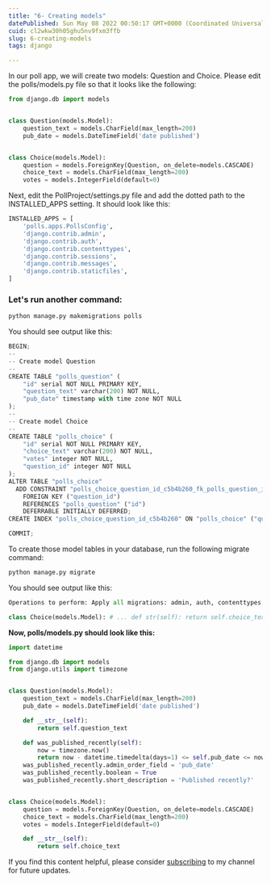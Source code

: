 ```yaml
---
title: "6- Creating models"
datePublished: Sun May 08 2022 00:50:17 GMT+0000 (Coordinated Universal Time)
cuid: cl2wkw30h05ghu5nv9fxm3ffb
slug: 6-creating-models
tags: django

---
```


In our poll app, we will create two models: Question and Choice. Please edit the polls/models.py file so that it looks like the following:

```python
from django.db import models


class Question(models.Model):
    question_text = models.CharField(max_length=200)
    pub_date = models.DateTimeField('date published')


class Choice(models.Model):
    question = models.ForeignKey(Question, on_delete=models.CASCADE)
    choice_text = models.CharField(max_length=200)
    votes = models.IntegerField(default=0)
```

Next, edit the PollProject/settings.py file and add the dotted path to the INSTALLED\_APPS setting. It should look like this:

```python
INSTALLED_APPS = [
    'polls.apps.PollsConfig',
    'django.contrib.admin',
    'django.contrib.auth',
    'django.contrib.contenttypes',
    'django.contrib.sessions',
    'django.contrib.messages',
    'django.contrib.staticfiles',
]
```

### Let's run another command:

```python
python manage.py makemigrations polls
```

You should see output like this:

```python
BEGIN;
--
-- Create model Question
--
CREATE TABLE "polls_question" (
    "id" serial NOT NULL PRIMARY KEY,
    "question_text" varchar(200) NOT NULL,
    "pub_date" timestamp with time zone NOT NULL
);
--
-- Create model Choice
--
CREATE TABLE "polls_choice" (
    "id" serial NOT NULL PRIMARY KEY,
    "choice_text" varchar(200) NOT NULL,
    "votes" integer NOT NULL,
    "question_id" integer NOT NULL
);
ALTER TABLE "polls_choice"
  ADD CONSTRAINT "polls_choice_question_id_c5b4b260_fk_polls_question_id"
    FOREIGN KEY ("question_id")
    REFERENCES "polls_question" ("id")
    DEFERRABLE INITIALLY DEFERRED;
CREATE INDEX "polls_choice_question_id_c5b4b260" ON "polls_choice" ("question_id");

COMMIT;
```

To create those model tables in your database, run the following migrate command:

```python
python manage.py migrate
```

You should see output like this:

```python
Operations to perform: Apply all migrations: admin, auth, contenttypes, polls, sessions Running migrations: Applying polls.0001_initial... OK Inside polls/models.py add a __str__() method to both Question and Choice: class Question(models.Model): # ... def str(self): return self.question_text

class Choice(models.Model): # ... def str(self): return self.choice_text Under class Question(models.Model) add: def was_published_recently(self): now = timezone.now() return now - datetime.timedelta(days=1) <= self.pub_date <= now was_published_recently.admin_order_field = 'pub_date' was_published_recently.boolean = True was_published_recently.short_description = 'Published recently?'
```

**Now, polls/models.py should look like this:**

```python
import datetime

from django.db import models
from django.utils import timezone


class Question(models.Model):
    question_text = models.CharField(max_length=200)
    pub_date = models.DateTimeField('date published')

    def __str__(self):
        return self.question_text

    def was_published_recently(self):
        now = timezone.now()
        return now - datetime.timedelta(days=1) <= self.pub_date <= now
    was_published_recently.admin_order_field = 'pub_date'
    was_published_recently.boolean = True
    was_published_recently.short_description = 'Published recently?'


class Choice(models.Model):
    question = models.ForeignKey(Question, on_delete=models.CASCADE)
    choice_text = models.CharField(max_length=200)
    votes = models.IntegerField(default=0)

    def __str__(self):
        return self.choice_text
```

If you find this content helpful, please consider [subscribing](https://www.youtube.com/channel/UCpbWlHEqBSnJb6i4UemXQpA?sub_confirmation=1) to my channel for future updates.